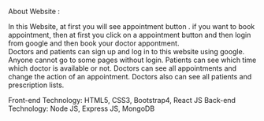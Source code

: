 About Website :

In this Website, at first you will see  appointment button . 
if you want to book appointment, then at first you click on a appointment button and then login from google and then book your doctor appontment.  
Doctors and patients can sign up and log in to this website using google. Anyone cannot go to some pages without login.
Patients can see which time which doctor is available or not.
Doctors can see all appointments and change the action of an appointment. Doctors also can see all patients and prescription lists.

Front-end Technology: HTML5, CSS3, Bootstrap4, React JS Back-end Technology: Node JS, Express JS, MongoDB
